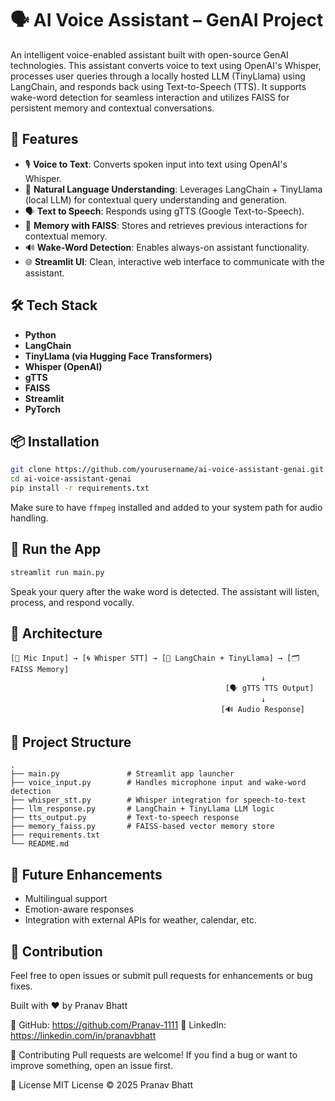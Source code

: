 # 🗣️ AI Voice Assistant – GenAI Project

An intelligent voice-enabled assistant built with open-source GenAI technologies. This assistant converts voice to text using OpenAI's Whisper, processes user queries through a locally hosted LLM (TinyLlama) using LangChain, and responds back using Text-to-Speech (TTS). It supports wake-word detection for seamless interaction and utilizes FAISS for persistent memory and contextual conversations.

## 🚀 Features

- 🎙️ **Voice to Text**: Converts spoken input into text using OpenAI's Whisper.
- 🧠 **Natural Language Understanding**: Leverages LangChain + TinyLlama (local LLM) for contextual query understanding and generation.
- 🗣️ **Text to Speech**: Responds using gTTS (Google Text-to-Speech).
- 💾 **Memory with FAISS**: Stores and retrieves previous interactions for contextual memory.
- 🔊 **Wake-Word Detection**: Enables always-on assistant functionality.
- 🌐 **Streamlit UI**: Clean, interactive web interface to communicate with the assistant.

## 🛠️ Tech Stack

- **Python**
- **LangChain**
- **TinyLlama (via Hugging Face Transformers)**
- **Whisper (OpenAI)**
- **gTTS**
- **FAISS**
- **Streamlit**
- **PyTorch**

## 📦 Installation

```bash
git clone https://github.com/yourusername/ai-voice-assistant-genai.git
cd ai-voice-assistant-genai
pip install -r requirements.txt
```

Make sure to have `ffmpeg` installed and added to your system path for audio handling.

## 🧪 Run the App

```bash
streamlit run main.py
```

Speak your query after the wake word is detected. The assistant will listen, process, and respond vocally.

## 🧠 Architecture

```plaintext
[🎤 Mic Input] → [🌀 Whisper STT] → [🧠 LangChain + TinyLlama] → [🗂 FAISS Memory]
                                                        ↓
                                                [🗣️ gTTS TTS Output]
                                                        ↓
                                               [🔊 Audio Response]
```

## 📁 Project Structure

```
.
├── main.py               # Streamlit app launcher
├── voice_input.py        # Handles microphone input and wake-word detection
├── whisper_stt.py        # Whisper integration for speech-to-text
├── llm_response.py       # LangChain + TinyLlama LLM logic
├── tts_output.py         # Text-to-speech response
├── memory_faiss.py       # FAISS-based vector memory store
├── requirements.txt
└── README.md
```

## 🧠 Future Enhancements

- Multilingual support
- Emotion-aware responses
- Integration with external APIs for weather, calendar, etc.

## 🤝 Contribution

Feel free to open issues or submit pull requests for enhancements or bug fixes.

Built with ❤️ by Pranav Bhatt

🔗 GitHub: https://github.com/Pranav-1111 🔗 LinkedIn: https://linkedin.com/in/pranavbhatt

🤝 Contributing Pull requests are welcome! If you find a bug or want to improve something, open an issue first.

📜 License MIT License © 2025 Pranav Bhatt
